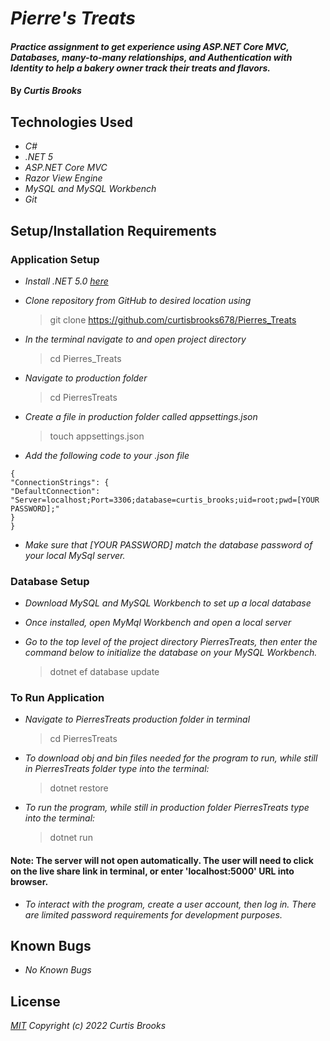 # _Pierre's Treats_

#### _Practice assignment to get experience using ASP.NET Core MVC, Databases, many-to-many relationships, and Authentication with Identity to help a bakery owner track their treats and flavors._

#### By _**Curtis Brooks**_

## Technologies Used

* _C#_
* _.NET 5_
* _ASP.NET Core MVC_
* _Razor View Engine_
* _MySQL and MySQL Workbench_
* _Git_


## Setup/Installation Requirements

### Application Setup
* _Install .NET 5.0 [here](https://dotnet.microsoft.com/download/dotnet/5.0)_

* _Clone repository from GitHub to desired location using_
  > git clone https://github.com/curtisbrooks678/Pierres_Treats
* _In the terminal navigate to and open project directory_
  > cd Pierres_Treats
* _Navigate to production folder_
  > cd PierresTreats
* _Create a file in production folder called appsettings.json_
  > touch appsettings.json
* _Add the following code to your .json file_
```
{
"ConnectionStrings": {
"DefaultConnection": "Server=localhost;Port=3306;database=curtis_brooks;uid=root;pwd=[YOUR PASSWORD];"
}
}
```
* _Make sure that [YOUR PASSWORD] match the database password of your local MySql server._

### Database Setup

* _Download MySQL and MySQL Workbench to set up a local database_

* _Once installed, open MyMql Workbench and open a local server_

* _Go to the top level of the project directory PierresTreats, then enter the command below to initialize the database on your MySQL Workbench._
  >dotnet ef database update

### To Run Application

* _Navigate to PierresTreats production folder in terminal_
  > cd PierresTreats

* _To download obj and bin files needed for the program to run, while still in PierresTreats folder type into the terminal:_
  >dotnet restore

* _To run the program, while still in production folder PierresTreats type into the terminal:_
  >dotnet run
#### Note: The server will not open automatically. The user will need to click on the live share link in terminal, or enter 'localhost:5000' URL into browser.
* _To interact with the program, create a user account, then log in. There are limited password requirements for development purposes._


## Known Bugs

* _No Known Bugs_

## License

_[MIT](https://choosealicense.com/licenses/mit/) Copyright (c) 2022 Curtis Brooks_

